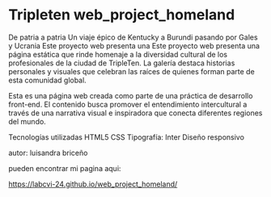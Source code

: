 # Tripleten web_project_homeland


De patria a patria
Un viaje épico de Kentucky a Burundi pasando por Gales y Ucrania Este proyecto web presenta una
Este proyecto web presenta una página estática que rinde homenaje a la diversidad cultural de los profesionales de la ciudad de TripleTen. La galería destaca historias personales y visuales que celebran las raíces de quienes forman parte de esta comunidad global.

Esta es una página web creada como parte de una práctica de desarrollo front-end. El contenido busca promover el entendimiento intercultural a través de una narrativa visual e inspiradora que conecta diferentes regiones del mundo.

Tecnologías utilizadas
HTML5
CSS
Tipografía: Inter
Diseño responsivo


autor:
luisandra briceño 

pueden encontrar mi pagina aqui:

https://labcvi-24.github.io/web_project_homeland/


